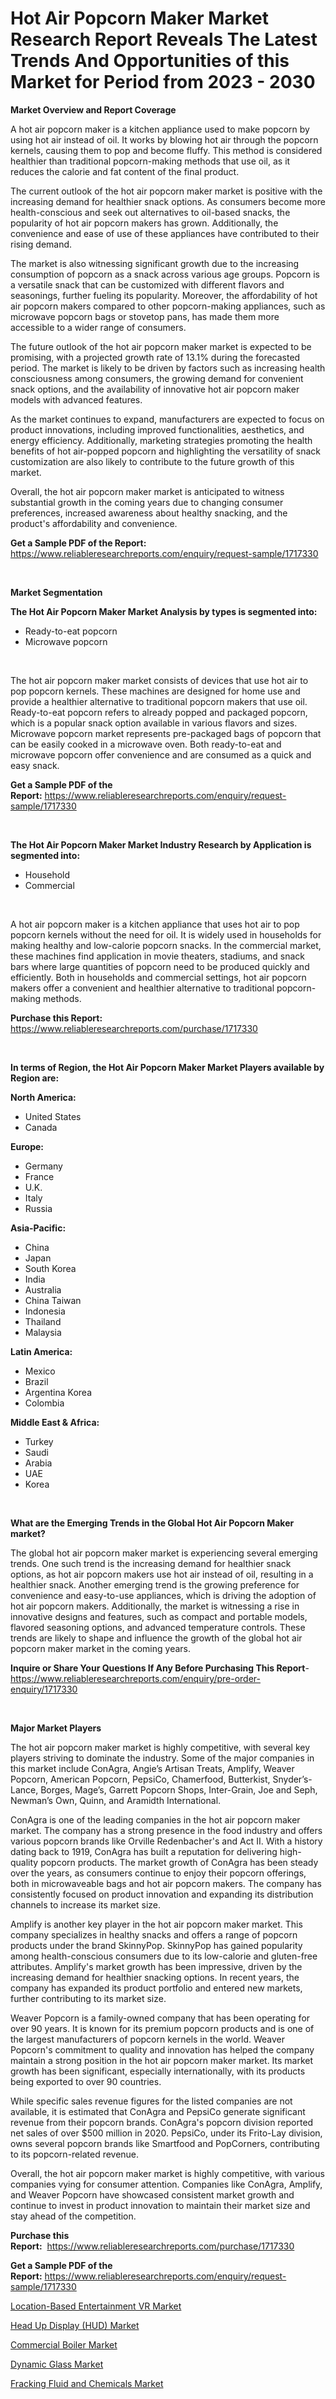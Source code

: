 <p><h1>Hot Air Popcorn Maker Market Research Report Reveals The Latest Trends And Opportunities of this Market for Period from 2023 - 2030</h1></p><p><strong>Market Overview and Report Coverage</strong></p>
<p><p>A hot air popcorn maker is a kitchen appliance used to make popcorn by using hot air instead of oil. It works by blowing hot air through the popcorn kernels, causing them to pop and become fluffy. This method is considered healthier than traditional popcorn-making methods that use oil, as it reduces the calorie and fat content of the final product.</p><p>The current outlook of the hot air popcorn maker market is positive with the increasing demand for healthier snack options. As consumers become more health-conscious and seek out alternatives to oil-based snacks, the popularity of hot air popcorn makers has grown. Additionally, the convenience and ease of use of these appliances have contributed to their rising demand.</p><p>The market is also witnessing significant growth due to the increasing consumption of popcorn as a snack across various age groups. Popcorn is a versatile snack that can be customized with different flavors and seasonings, further fueling its popularity. Moreover, the affordability of hot air popcorn makers compared to other popcorn-making appliances, such as microwave popcorn bags or stovetop pans, has made them more accessible to a wider range of consumers.</p><p>The future outlook of the hot air popcorn maker market is expected to be promising, with a projected growth rate of 13.1% during the forecasted period. The market is likely to be driven by factors such as increasing health consciousness among consumers, the growing demand for convenient snack options, and the availability of innovative hot air popcorn maker models with advanced features.</p><p>As the market continues to expand, manufacturers are expected to focus on product innovations, including improved functionalities, aesthetics, and energy efficiency. Additionally, marketing strategies promoting the health benefits of hot air-popped popcorn and highlighting the versatility of snack customization are also likely to contribute to the future growth of this market.</p><p>Overall, the hot air popcorn maker market is anticipated to witness substantial growth in the coming years due to changing consumer preferences, increased awareness about healthy snacking, and the product's affordability and convenience.</p></p>
<p><strong>Get a Sample PDF of the Report:</strong> <a href="https://www.reliableresearchreports.com/enquiry/request-sample/1717330">https://www.reliableresearchreports.com/enquiry/request-sample/1717330</a></p>
<p>&nbsp;</p>
<p><strong>Market Segmentation</strong></p>
<p><strong>The Hot Air Popcorn Maker Market Analysis by types is segmented into:</strong></p>
<p><ul><li>Ready-to-eat popcorn</li><li>Microwave popcorn</li></ul></p>
<p>&nbsp;</p>
<p><p>The hot air popcorn maker market consists of devices that use hot air to pop popcorn kernels. These machines are designed for home use and provide a healthier alternative to traditional popcorn makers that use oil. Ready-to-eat popcorn refers to already popped and packaged popcorn, which is a popular snack option available in various flavors and sizes. Microwave popcorn market represents pre-packaged bags of popcorn that can be easily cooked in a microwave oven. Both ready-to-eat and microwave popcorn offer convenience and are consumed as a quick and easy snack.</p></p>
<p><strong>Get a Sample PDF of the Report:</strong>&nbsp;<a href="https://www.reliableresearchreports.com/enquiry/request-sample/1717330">https://www.reliableresearchreports.com/enquiry/request-sample/1717330</a></p>
<p>&nbsp;</p>
<p><strong>The Hot Air Popcorn Maker Market Industry Research by Application is segmented into:</strong></p>
<p><ul><li>Household</li><li>Commercial</li></ul></p>
<p>&nbsp;</p>
<p><p>A hot air popcorn maker is a kitchen appliance that uses hot air to pop popcorn kernels without the need for oil. It is widely used in households for making healthy and low-calorie popcorn snacks. In the commercial market, these machines find application in movie theaters, stadiums, and snack bars where large quantities of popcorn need to be produced quickly and efficiently. Both in households and commercial settings, hot air popcorn makers offer a convenient and healthier alternative to traditional popcorn-making methods.</p></p>
<p><strong>Purchase this Report:</strong>&nbsp; <a href="https://www.reliableresearchreports.com/purchase/1717330">https://www.reliableresearchreports.com/purchase/1717330</a></p>
<p>&nbsp;</p>
<p><strong>In terms of Region, the Hot Air Popcorn Maker Market Players available by Region are:</strong></p>
<p>
    <p> <strong> North America: </strong>
        <ul>
            <li>United States</li>
            <li>Canada</li>
        </ul>
        </p> 
    <p> <strong> Europe: </strong>
        <ul>
            <li>Germany</li>
            <li>France</li>
            <li>U.K.</li>
            <li>Italy</li>
            <li>Russia</li>
        </ul>
        </p> 
    <p> <strong> Asia-Pacific: </strong>
        <ul>
            <li>China</li>
            <li>Japan</li>
            <li>South Korea</li>
            <li>India</li>
            <li>Australia</li>
            <li>China Taiwan</li>
            <li>Indonesia</li>
            <li>Thailand</li>
            <li>Malaysia</li>
        </ul>
        </p> 
    <p> <strong> Latin America: </strong>
        <ul>
            <li>Mexico</li>
            <li>Brazil</li>
            <li>Argentina Korea</li>
            <li>Colombia</li>
        </ul>
        </p> 
    <p> <strong> Middle East & Africa: </strong>
        <ul>
            <li>Turkey</li>
            <li>Saudi</li>
            <li>Arabia</li>
            <li>UAE</li>
            <li>Korea</li>
        </ul>
    </p>
    </p>
<p>&nbsp;</p>
<p><strong>What are the Emerging Trends in the Global Hot Air Popcorn Maker market?</strong></p>
<p><p>The global hot air popcorn maker market is experiencing several emerging trends. One such trend is the increasing demand for healthier snack options, as hot air popcorn makers use hot air instead of oil, resulting in a healthier snack. Another emerging trend is the growing preference for convenience and easy-to-use appliances, which is driving the adoption of hot air popcorn makers. Additionally, the market is witnessing a rise in innovative designs and features, such as compact and portable models, flavored seasoning options, and advanced temperature controls. These trends are likely to shape and influence the growth of the global hot air popcorn maker market in the coming years.</p></p>
<p><strong>Inquire or Share Your Questions If Any Before Purchasing This Report</strong>- <a href="https://www.reliableresearchreports.com/enquiry/pre-order-enquiry/1717330">https://www.reliableresearchreports.com/enquiry/pre-order-enquiry/1717330</a></p>
<p>&nbsp;</p>
<p><strong>Major Market Players</strong></p>
<p><p>The hot air popcorn maker market is highly competitive, with several key players striving to dominate the industry. Some of the major companies in this market include ConAgra, Angie’s Artisan Treats, Amplify, Weaver Popcorn, American Popcorn, PepsiCo, Chamerfood, Butterkist, Snyder’s-Lance, Borges, Mage’s, Garrett Popcorn Shops, Inter-Grain, Joe and Seph, Newman’s Own, Quinn, and Aramidth International.</p><p>ConAgra is one of the leading companies in the hot air popcorn maker market. The company has a strong presence in the food industry and offers various popcorn brands like Orville Redenbacher's and Act II. With a history dating back to 1919, ConAgra has built a reputation for delivering high-quality popcorn products. The market growth of ConAgra has been steady over the years, as consumers continue to enjoy their popcorn offerings, both in microwaveable bags and hot air popcorn makers. The company has consistently focused on product innovation and expanding its distribution channels to increase its market size.</p><p>Amplify is another key player in the hot air popcorn maker market. This company specializes in healthy snacks and offers a range of popcorn products under the brand SkinnyPop. SkinnyPop has gained popularity among health-conscious consumers due to its low-calorie and gluten-free attributes. Amplify's market growth has been impressive, driven by the increasing demand for healthier snacking options. In recent years, the company has expanded its product portfolio and entered new markets, further contributing to its market size.</p><p>Weaver Popcorn is a family-owned company that has been operating for over 90 years. It is known for its premium popcorn products and is one of the largest manufacturers of popcorn kernels in the world. Weaver Popcorn's commitment to quality and innovation has helped the company maintain a strong position in the hot air popcorn maker market. Its market growth has been significant, especially internationally, with its products being exported to over 90 countries.</p><p>While specific sales revenue figures for the listed companies are not available, it is estimated that ConAgra and PepsiCo generate significant revenue from their popcorn brands. ConAgra's popcorn division reported net sales of over $500 million in 2020. PepsiCo, under its Frito-Lay division, owns several popcorn brands like Smartfood and PopCorners, contributing to its popcorn-related revenue.</p><p>Overall, the hot air popcorn maker market is highly competitive, with various companies vying for consumer attention. Companies like ConAgra, Amplify, and Weaver Popcorn have showcased consistent market growth and continue to invest in product innovation to maintain their market size and stay ahead of the competition.</p></p>
<p><strong>Purchase this Report:</strong>&nbsp;&nbsp;<a href="https://www.reliableresearchreports.com/purchase/1717330">https://www.reliableresearchreports.com/purchase/1717330</a></p>
<p></p>
<p><strong>Get a Sample PDF of the Report:</strong>&nbsp;<a href="https://www.reliableresearchreports.com/enquiry/request-sample/1717330">https://www.reliableresearchreports.com/enquiry/request-sample/1717330</a></p>
<p><p><a href="https://medium.com/@kaelapaucek/location-based-entertainment-vr-market-furnishes-information-on-market-share-market-trends-and-2df963181223">Location-Based Entertainment VR Market</a></p><p><a href="https://www.linkedin.com/pulse/head-up-display-hud-market-insights-players-forecast-till/">Head Up Display (HUD) Market</a></p><p><a href="https://www.linkedin.com/pulse/commercial-boiler-market-size-2023-2030-global-industrial/">Commercial Boiler Market</a></p><p><a href="https://medium.com/@morgancrist1926/dynamic-glass-market-insight-market-trends-growth-forecasted-from-2023-to-2030-970a6c9f9025">Dynamic Glass Market</a></p><p><a href="https://www.linkedin.com/pulse/fracking-fluid-chemicals-market-research-report-unlocks/">Fracking Fluid and Chemicals Market</a></p></p>